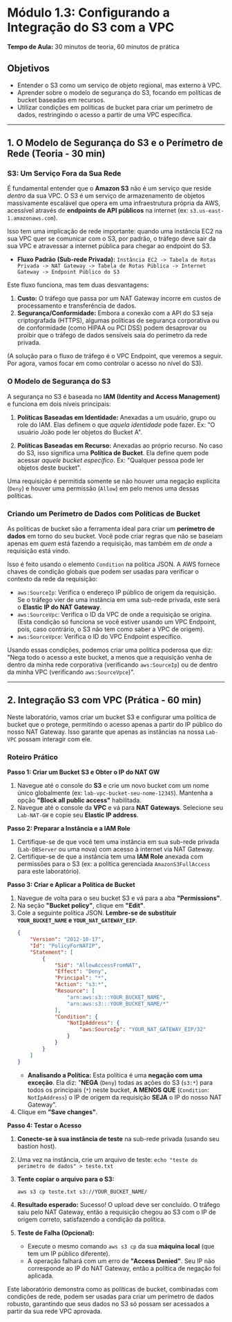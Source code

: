 # Módulo 1.3: Configurando a Integração do S3 com a VPC

**Tempo de Aula:** 30 minutos de teoria, 60 minutos de prática

## Objetivos

- Entender o S3 como um serviço de objeto regional, mas externo à VPC.
- Aprender sobre o modelo de segurança do S3, focando em políticas de bucket baseadas em recursos.
- Utilizar condições em políticas de bucket para criar um perímetro de dados, restringindo o acesso a partir de uma VPC específica.

---

## 1. O Modelo de Segurança do S3 e o Perímetro de Rede (Teoria - 30 min)

### S3: Um Serviço Fora da Sua Rede

É fundamental entender que o **Amazon S3** não é um serviço que reside *dentro* da sua VPC. O S3 é um serviço de armazenamento de objetos massivamente escalável que opera em uma infraestrutura própria da AWS, acessível através de **endpoints de API públicos** na internet (ex: `s3.us-east-1.amazonaws.com`).

Isso tem uma implicação de rede importante: quando uma instância EC2 na sua VPC quer se comunicar com o S3, por padrão, o tráfego deve sair da sua VPC e atravessar a internet pública para chegar ao endpoint do S3.

-   **Fluxo Padrão (Sub-rede Privada):**
    `Instância EC2 -> Tabela de Rotas Privada -> NAT Gateway -> Tabela de Rotas Pública -> Internet Gateway -> Endpoint Público do S3`

Este fluxo funciona, mas tem duas desvantagens:
1.  **Custo:** O tráfego que passa por um NAT Gateway incorre em custos de processamento e transferência de dados.
2.  **Segurança/Conformidade:** Embora a conexão com a API do S3 seja criptografada (HTTPS), algumas políticas de segurança corporativa ou de conformidade (como HIPAA ou PCI DSS) podem desaprovar ou proibir que o tráfego de dados sensíveis saia do perímetro da rede privada.

(A solução para o fluxo de tráfego é o VPC Endpoint, que veremos a seguir. Por agora, vamos focar em como controlar o acesso no nível do S3).

### O Modelo de Segurança do S3

A segurança no S3 é baseada no **IAM (Identity and Access Management)** e funciona em dois níveis principais:

1.  **Políticas Baseadas em Identidade:** Anexadas a um usuário, grupo ou role do IAM. Elas definem o que *aquela identidade* pode fazer. Ex: "O usuário João pode ler objetos do Bucket A".

2.  **Políticas Baseadas em Recurso:** Anexadas ao próprio recurso. No caso do S3, isso significa uma **Política de Bucket**. Ela define quem pode acessar *aquele bucket específico*. Ex: "Qualquer pessoa pode ler objetos deste bucket".

Uma requisição é permitida somente se não houver uma negação explícita (`Deny`) e houver uma permissão (`Allow`) em pelo menos uma dessas políticas.

### Criando um Perímetro de Dados com Políticas de Bucket

As políticas de bucket são a ferramenta ideal para criar um **perímetro de dados** em torno do seu bucket. Você pode criar regras que não se baseiam apenas em *quem* está fazendo a requisição, mas também em *de onde* a requisição está vindo.

Isso é feito usando o elemento `Condition` na política JSON. A AWS fornece chaves de condição globais que podem ser usadas para verificar o contexto da rede da requisição:

-   `aws:SourceIp`: Verifica o endereço IP público de origem da requisição. Se o tráfego vier de uma instância em uma sub-rede privada, este será o **Elastic IP do NAT Gateway**.
-   `aws:SourceVpc`: Verifica o ID da VPC de onde a requisição se origina. (Esta condição só funciona se você estiver usando um VPC Endpoint, pois, caso contrário, o S3 não tem como saber a VPC de origem).
-   `aws:SourceVpce`: Verifica o ID do VPC Endpoint específico.

Usando essas condições, podemos criar uma política poderosa que diz: "Nega todo o acesso a este bucket, a menos que a requisição venha de dentro da minha rede corporativa (verificando `aws:SourceIp`) ou de dentro da minha VPC (verificando `aws:SourceVpce`)".

---

## 2. Integração S3 com VPC (Prática - 60 min)

Neste laboratório, vamos criar um bucket S3 e configurar uma política de bucket que o protege, permitindo o acesso apenas a partir do IP público do nosso NAT Gateway. Isso garante que apenas as instâncias na nossa `Lab-VPC` possam interagir com ele.

### Roteiro Prático

**Passo 1: Criar um Bucket S3 e Obter o IP do NAT GW**
1.  Navegue até o console do **S3** e crie um novo bucket com um nome único globalmente (ex: `lab-vpc-bucket-seu-nome-12345`). Mantenha a opção **"Block all public access"** habilitada.
2.  Navegue até o console da **VPC** e vá para **NAT Gateways**. Selecione seu `Lab-NAT-GW` e copie seu **Elastic IP address**.

**Passo 2: Preparar a Instância e a IAM Role**
1.  Certifique-se de que você tem uma instância em sua sub-rede privada (`Lab-DBServer` ou uma nova) com acesso à internet via NAT Gateway.
2.  Certifique-se de que a instância tem uma **IAM Role** anexada com permissões para o S3 (ex: a política gerenciada `AmazonS3FullAccess` para este laboratório).

**Passo 3: Criar e Aplicar a Política de Bucket**
1.  Navegue de volta para o seu bucket S3 e vá para a aba **"Permissions"**.
2.  Na seção **"Bucket policy"**, clique em **"Edit"**.
3.  Cole a seguinte política JSON. **Lembre-se de substituir `YOUR_BUCKET_NAME` e `YOUR_NAT_GATEWAY_EIP`**.
    ```json
    {
        "Version": "2012-10-17",
        "Id": "PolicyForNATIP",
        "Statement": [
            {
                "Sid": "AllowAccessFromNAT",
                "Effect": "Deny",
                "Principal": "*",
                "Action": "s3:*",
                "Resource": [
                    "arn:aws:s3:::YOUR_BUCKET_NAME",
                    "arn:aws:s3:::YOUR_BUCKET_NAME/*"
                ],
                "Condition": {
                    "NotIpAddress": {
                        "aws:SourceIp": "YOUR_NAT_GATEWAY_EIP/32"
                    }
                }
            }
        ]
    }
    ```
    -   **Analisando a Política:** Esta política é uma **negação com uma exceção**. Ela diz: "**NEGA** (`Deny`) todas as ações do S3 (`s3:*`) para todos os principais (`*`) neste bucket, **A MENOS QUE** (`Condition`: `NotIpAddress`) o IP de origem da requisição **SEJA** o IP do nosso NAT Gateway".
4.  Clique em **"Save changes"**.

**Passo 4: Testar o Acesso**
1.  **Conecte-se à sua instância de teste** na sub-rede privada (usando seu bastion host).
2.  Uma vez na instância, crie um arquivo de teste: `echo "teste do perimetro de dados" > teste.txt`
3.  **Tente copiar o arquivo para o S3:**
    ```bash
    aws s3 cp teste.txt s3://YOUR_BUCKET_NAME/
    ```
4.  **Resultado esperado:** Sucesso! O upload deve ser concluído. O tráfego saiu pelo NAT Gateway, então a requisição chegou ao S3 com o IP de origem correto, satisfazendo a condição da política.

5.  **Teste de Falha (Opcional):**
    -   Execute o mesmo comando `aws s3 cp` da sua **máquina local** (que tem um IP público diferente).
    -   A operação falhará com um erro de **"Access Denied"**. Seu IP não corresponde ao IP do NAT Gateway, então a política de negação foi aplicada.

Este laboratório demonstra como as políticas de bucket, combinadas com condições de rede, podem ser usadas para criar um perímetro de dados robusto, garantindo que seus dados no S3 só possam ser acessados a partir da sua rede VPC aprovada.